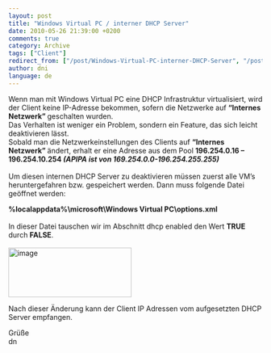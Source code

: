 ```yaml
---
layout: post
title: "Windows Virtual PC / interner DHCP Server"
date: 2010-05-26 21:39:00 +0200
comments: true
category: Archive
tags: ["Client"]
redirect_from: ["/post/Windows-Virtual-PC-interner-DHCP-Server", "/post/windows-virtual-pc-interner-dhcp-server"]
author: dni
language: de
---
```

<!-- more -->
<p>Wenn man mit Windows Virtual PC eine DHCP Infrastruktur virtualisiert, wird der Client keine IP-Adresse bekommen, sofern die Netzwerke auf <strong>“Internes Netzwerk” </strong>geschalten wurden.    <br />Das Verhalten ist weniger ein Problem, sondern ein Feature, das sich leicht deaktivieren lässt.     <br />Sobald man die Netzwerkeinstellungen des Clients auf <strong>“Internes Netzwerk” </strong>ändert, erhalt er eine Adresse aus dem Pool <strong>196.254.0.16 – 196.254.10.254 <em>(APIPA ist von 169.254.0.0-196.254.255.255)</em></strong>    <br />    <br />Um diesen internen DHCP Server zu deaktivieren müssen zuerst alle VM’s heruntergefahren bzw. gespeichert werden. Dann muss folgende Datei geöffnet werden:</p>  <p><strong>%localappdata%\microsoft\Windows Virtual PC\options.xml</strong>    <br />    <br />In dieser Datei tauschen wir im Abschnitt dhcp enabled den Wert <strong>TRUE </strong>durch <strong>FALSE</strong>.    <br />    <br /><a href="/assets/archive/image_129.png" target="_blank"><img style="border-bottom: 0px; border-left: 0px; display: inline; border-top: 0px; border-right: 0px" title="image" border="0" alt="image" src="/assets/archive/image_thumb_129.png" width="244" height="98" /></a> </p>  <p>Nach dieser Änderung kann der Client IP Adressen vom aufgesetzten DHCP Server empfangen.</p>  <p>Grüße   <br />dn</p>

